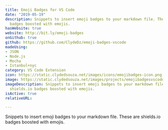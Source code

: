 ```yaml
---
title: Emoji Badges for VS Code
date: "2019-05-19"
description: Snippets to insert emoji badges to your markdown file. These are shields.io
  badges boosted with emojis.
hasWebsite: true
website: http://bit.ly/emoji-badges
onGithub: true
github: https://github.com/ClydeDz/emoji-badges-vscode
madeUsing:
- JSON
- Node.js
- Mocha
- Istanbul+nyc
category: VS Code Extension
icon: https://static.clydedsouza.net/images/icons/emojibadges-icon.png
image: https://static.clydedsouza.net/images/projects/emojibadgesvscode-siteteaser.png
imageDescription: Snippets to insert emoji badges to your markdown file. These are
  shields.io badges boosted with emojis.
isActive: true
relativeURL: 

---
```

 
Snippets to insert emoji badges to your markdown file. These are shields.io badges boosted with emojis.
 

